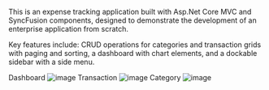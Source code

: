 This is an expense tracking application built with Asp.Net Core MVC and SyncFusion components, designed to demonstrate the development of an enterprise application from scratch.

Key features include: CRUD operations for categories and transaction grids with paging and sorting, a dashboard with chart elements, and a dockable sidebar with a side menu.

Dashboard
![image](https://github.com/yzj-jzy/Expense-Tracker/assets/80561240/97c56c11-594f-4f0d-82de-e3d5d4ad30f0)
Transaction
![image](https://github.com/yzj-jzy/Expense-Tracker/assets/80561240/d85c4450-649a-49de-8679-12645d35fceb)
Category
![image](https://github.com/yzj-jzy/Expense-Tracker/assets/80561240/1244aed2-8696-4f62-bba1-452d69f0ac53)

